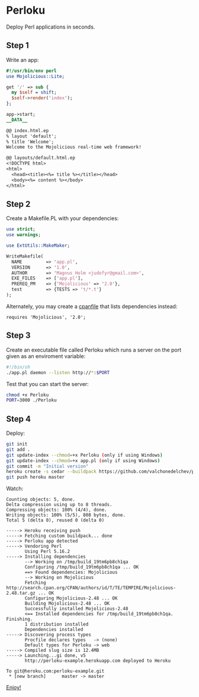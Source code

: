 Perloku
=======

Deploy Perl applications in seconds.

## Step 1

Write an app:

```perl
#!/usr/bin/env perl
use Mojolicious::Lite;

get '/' => sub {
  my $self = shift;
  $self->render('index');
};

app->start;
__DATA__

@@ index.html.ep
% layout 'default';
% title 'Welcome';
Welcome to the Mojolicious real-time web framework!

@@ layouts/default.html.ep
<!DOCTYPE html>
<html>
  <head><title><%= title %></title></head>
  <body><%= content %></body>
</html>
```

## Step 2

Create a Makefile.PL with your dependencies:

```perl
use strict;
use warnings;

use ExtUtils::MakeMaker;

WriteMakefile(
  NAME         => 'app.pl',
  VERSION      => '1.0',
  AUTHOR       => 'Magnus Holm <judofyr@gmail.com>',
  EXE_FILES    => ['app.pl'],
  PREREQ_PM    => {'Mojolicious' => '2.0'},
  test         => {TESTS => 't/*.t'}
);
```

Alternately, you may create a
[cpanfile](http://search.cpan.org/~miyagawa/Module-CPANfile-1.0002/lib/cpanfile.pod)
that lists dependencies instead:

```
requires 'Mojolicious', '2.0';
```

## Step 3

Create an executable file called Perloku which runs a server on the port
given as an enviroment variable:

```sh
#!/bin/sh
./app.pl daemon --listen http://*:$PORT
```


Test that you can start the server:

```sh
chmod +x Perloku
PORT=3000 ./Perloku
```

## Step 4

Deploy:

```sh
git init
git add .
git update-index --chmod=+x Perloku (only if using Windows)
git update-index --chmod=+x app.pl (only if using Windows)
git commit -m "Initial version"
heroku create -s cedar --buildpack https://github.com/valchonedelchev/perloku.git
git push heroku master
```


Watch:

```
Counting objects: 5, done.
Delta compression using up to 8 threads.
Compressing objects: 100% (4/4), done.
Writing objects: 100% (5/5), 808 bytes, done.
Total 5 (delta 0), reused 0 (delta 0)

-----> Heroku receiving push
-----> Fetching custom buildpack... done
-----> Perloku app detected
-----> Vendoring Perl
       Using Perl 5.16.2
-----> Installing dependencies
       --> Working on /tmp/build_19tm6pb8ch1qa
       Configuring /tmp/build_19tm6pb8ch1qa ... OK
       ==> Found dependencies: Mojolicious
       --> Working on Mojolicious
       Fetching http://search.cpan.org/CPAN/authors/id/T/TE/TEMPIRE/Mojolicious-2.48.tar.gz ... OK
       Configuring Mojolicious-2.48 ... OK
       Building Mojolicious-2.48 ... OK
       Successfully installed Mojolicious-2.48
       <== Installed dependencies for /tmp/build_19tm6pb8ch1qa. Finishing.
       1 distribution installed
       Dependencies installed
-----> Discovering process types
       Procfile declares types   -> (none)
       Default types for Perloku -> web
-----> Compiled slug size is 12.4MB
-----> Launching...gi done, v5
       http://perloku-example.herokuapp.com deployed to Heroku

To git@heroku.com:perloku-example.git
 * [new branch]      master -> master
```

[Enjoy!](http://perloku-example.herokuapp.com)
